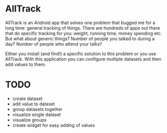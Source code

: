 # AllTrack

AllTrack is an Android app that solves one problem that bugged me for a long time: general tracking of things.
There are hundreds of apps out there that do specific tracking for you: weight, running time, money spending etc.
But what about generic things? Number of people you talked to during a day? Number of people who attend your talks?

Either you install (and find!) a specific solution to this problem or you use AllTrack.
With this application you can configure multiple datasets and then add values to them.


# TODO
- create dataset
- add value to dataset
- group datasets together
- visualize single dataset
- visualize groups
- create widget for easy adding of values
